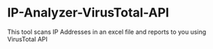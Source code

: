 # IP-Analyzer-VirusTotal-API
This tool scans IP Addresses in an excel file and reports to you using VirusTotal API

